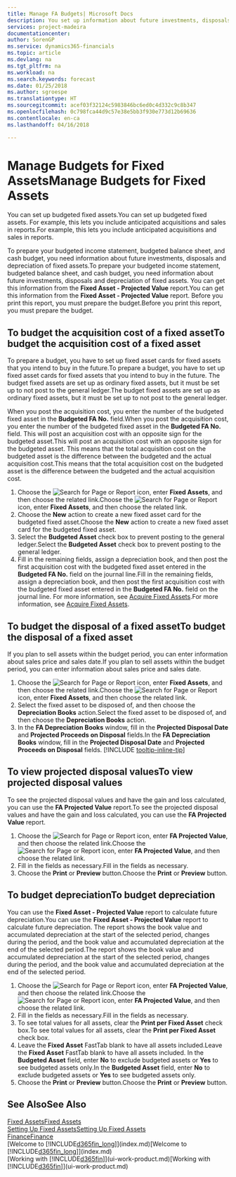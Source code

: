 ```yaml
---
title: Manage FA Budgets| Microsoft Docs
description: You set up information about future investments, disposals, and depreciation of fixed assets to help prepare budgets and forecasts.
services: project-madeira
documentationcenter: 
author: SorenGP
ms.service: dynamics365-financials
ms.topic: article
ms.devlang: na
ms.tgt_pltfrm: na
ms.workload: na
ms.search.keywords: forecast
ms.date: 01/25/2018
ms.author: sgroespe
ms.translationtype: HT
ms.sourcegitcommit: acef03f32124c5983846bc6ed0c4d332c9c8b347
ms.openlocfilehash: 0c798fca44d9c57e38e5bb3f930e773d12b69636
ms.contentlocale: en-ca
ms.lasthandoff: 04/16/2018

---
```

# <a name="manage-budgets-for-fixed-assets"></a><span data-ttu-id="f4829-103">Manage Budgets for Fixed Assets</span><span class="sxs-lookup"><span data-stu-id="f4829-103">Manage Budgets for Fixed Assets</span></span>
<span data-ttu-id="f4829-104">You can set up budgeted fixed assets.</span><span class="sxs-lookup"><span data-stu-id="f4829-104">You can set up budgeted fixed assets.</span></span> <span data-ttu-id="f4829-105">For example, this lets you include anticipated acquisitions and sales in reports.</span><span class="sxs-lookup"><span data-stu-id="f4829-105">For example, this lets you include anticipated acquisitions and sales in reports.</span></span>  

<span data-ttu-id="f4829-106">To prepare your budgeted income statement, budgeted balance sheet, and cash budget, you need information about future investments, disposals and depreciation of fixed assets.</span><span class="sxs-lookup"><span data-stu-id="f4829-106">To prepare your budgeted income statement, budgeted balance sheet, and cash budget, you need information about future investments, disposals and depreciation of fixed assets.</span></span> <span data-ttu-id="f4829-107">You can get this information from the **Fixed Asset - Projected Value** report.</span><span class="sxs-lookup"><span data-stu-id="f4829-107">You can get this information from the **Fixed Asset - Projected Value** report.</span></span> <span data-ttu-id="f4829-108">Before you print this report, you must prepare the budget.</span><span class="sxs-lookup"><span data-stu-id="f4829-108">Before you print this report, you must prepare the budget.</span></span>  

## <a name="to-budget-the-acquisition-cost-of-a-fixed-asset"></a><span data-ttu-id="f4829-109">To budget the acquisition cost of a fixed asset</span><span class="sxs-lookup"><span data-stu-id="f4829-109">To budget the acquisition cost of a fixed asset</span></span>
<span data-ttu-id="f4829-110">To prepare a budget, you have to set up fixed asset cards for fixed assets that you intend to buy in the future.</span><span class="sxs-lookup"><span data-stu-id="f4829-110">To prepare a budget, you have to set up fixed asset cards for fixed assets that you intend to buy in the future.</span></span> <span data-ttu-id="f4829-111">The budget fixed assets are set up as ordinary fixed assets, but it must be set up to not post to the general ledger.</span><span class="sxs-lookup"><span data-stu-id="f4829-111">The budget fixed assets are set up as ordinary fixed assets, but it must be set up to not post to the general ledger.</span></span>

<span data-ttu-id="f4829-112">When you post the acquisition cost, you enter the number of the budgeted fixed asset in the **Budgeted FA No.** field.</span><span class="sxs-lookup"><span data-stu-id="f4829-112">When you post the acquisition cost, you enter the number of the budgeted fixed asset in the **Budgeted FA No.** field.</span></span> <span data-ttu-id="f4829-113">This will post an acquisition cost with an opposite sign for the budgeted asset.</span><span class="sxs-lookup"><span data-stu-id="f4829-113">This will post an acquisition cost with an opposite sign for the budgeted asset.</span></span> <span data-ttu-id="f4829-114">This means that the total acquisition cost on the budgeted asset is the difference between the budgeted and the actual acquisition cost.</span><span class="sxs-lookup"><span data-stu-id="f4829-114">This means that the total acquisition cost on the budgeted asset is the difference between the budgeted and the actual acquisition cost.</span></span>

1. <span data-ttu-id="f4829-115">Choose the ![Search for Page or Report](media/ui-search/search_small.png "Search for Page or Report icon") icon, enter **Fixed Assets**, and then choose the related link.</span><span class="sxs-lookup"><span data-stu-id="f4829-115">Choose the ![Search for Page or Report](media/ui-search/search_small.png "Search for Page or Report icon") icon, enter **Fixed Assets**, and then choose the related link.</span></span>
2. <span data-ttu-id="f4829-116">Choose the **New** action to create a new fixed asset card for the budgeted fixed asset.</span><span class="sxs-lookup"><span data-stu-id="f4829-116">Choose the **New** action to create a new fixed asset card for the budgeted fixed asset.</span></span>
3. <span data-ttu-id="f4829-117">Select the **Budgeted Asset** check box to prevent posting to the general ledger.</span><span class="sxs-lookup"><span data-stu-id="f4829-117">Select the **Budgeted Asset** check box to prevent posting to the general ledger.</span></span>
4. <span data-ttu-id="f4829-118">Fill in the remaining fields, assign a depreciation book, and then post the first acquisition cost with the budgeted fixed asset entered in the **Budgeted FA No.** field on the journal line.</span><span class="sxs-lookup"><span data-stu-id="f4829-118">Fill in the remaining fields, assign a depreciation book, and then post the first acquisition cost with the budgeted fixed asset entered in the **Budgeted FA No.** field on the journal line.</span></span> <span data-ttu-id="f4829-119">For more information, see [Acquire Fixed Assets](fa-how-acquire.md).</span><span class="sxs-lookup"><span data-stu-id="f4829-119">For more information, see [Acquire Fixed Assets](fa-how-acquire.md).</span></span>

## <a name="to-budget-the-disposal-of-a-fixed-asset"></a><span data-ttu-id="f4829-120">To budget the disposal of a fixed asset</span><span class="sxs-lookup"><span data-stu-id="f4829-120">To budget the disposal of a fixed asset</span></span>
<span data-ttu-id="f4829-121">If you plan to sell assets within the budget period, you can enter information about sales price and sales date.</span><span class="sxs-lookup"><span data-stu-id="f4829-121">If you plan to sell assets within the budget period, you can enter information about sales price and sales date.</span></span>

1. <span data-ttu-id="f4829-122">Choose the ![Search for Page or Report](media/ui-search/search_small.png "Search for Page or Report icon") icon, enter **Fixed Assets**, and then choose the related link.</span><span class="sxs-lookup"><span data-stu-id="f4829-122">Choose the ![Search for Page or Report](media/ui-search/search_small.png "Search for Page or Report icon") icon, enter **Fixed Assets**, and then choose the related link.</span></span>
2. <span data-ttu-id="f4829-123">Select the fixed asset to be disposed of, and then choose the **Depreciation Books** action.</span><span class="sxs-lookup"><span data-stu-id="f4829-123">Select the fixed asset to be disposed of, and then choose the **Depreciation Books** action.</span></span>
3. <span data-ttu-id="f4829-124">In the **FA Depreciation Books** window, fill in the **Projected Disposal Date** and **Projected Proceeds on Disposal** fields.</span><span class="sxs-lookup"><span data-stu-id="f4829-124">In the **FA Depreciation Books** window, fill in the **Projected Disposal Date** and **Projected Proceeds on Disposal** fields.</span></span> [!INCLUDE [tooltip-inline-tip](includes/tooltip-inline-tip_md.md)]

## <a name="to-view-projected-disposal-values"></a><span data-ttu-id="f4829-125">To view projected disposal values</span><span class="sxs-lookup"><span data-stu-id="f4829-125">To view projected disposal values</span></span>
<span data-ttu-id="f4829-126">To see the projected disposal values and have the gain and loss calculated, you can use the **FA Projected Value** report.</span><span class="sxs-lookup"><span data-stu-id="f4829-126">To see the projected disposal values and have the gain and loss calculated, you can use the **FA Projected Value** report.</span></span>

1. <span data-ttu-id="f4829-127">Choose the ![Search for Page or Report](media/ui-search/search_small.png "Search for Page or Report icon") icon, enter **FA Projected Value**, and then choose the related link.</span><span class="sxs-lookup"><span data-stu-id="f4829-127">Choose the ![Search for Page or Report](media/ui-search/search_small.png "Search for Page or Report icon") icon, enter **FA Projected Value**, and then choose the related link.</span></span>
2. <span data-ttu-id="f4829-128">Fill in the fields as necessary.</span><span class="sxs-lookup"><span data-stu-id="f4829-128">Fill in the fields as necessary.</span></span>
3. <span data-ttu-id="f4829-129">Choose the **Print** or **Preview** button.</span><span class="sxs-lookup"><span data-stu-id="f4829-129">Choose the **Print** or **Preview** button.</span></span>

## <a name="to-budget-depreciation"></a><span data-ttu-id="f4829-130">To budget depreciation</span><span class="sxs-lookup"><span data-stu-id="f4829-130">To budget depreciation</span></span>
<span data-ttu-id="f4829-131">You can use the **Fixed Asset - Projected Value** report to calculate future depreciation.</span><span class="sxs-lookup"><span data-stu-id="f4829-131">You can use the **Fixed Asset - Projected Value** report to calculate future depreciation.</span></span> <span data-ttu-id="f4829-132">The report shows the book value and accumulated depreciation at the start of the selected period, changes during the period, and the book value and accumulated depreciation at the end of the selected period.</span><span class="sxs-lookup"><span data-stu-id="f4829-132">The report shows the book value and accumulated depreciation at the start of the selected period, changes during the period, and the book value and accumulated depreciation at the end of the selected period.</span></span>

1. <span data-ttu-id="f4829-133">Choose the ![Search for Page or Report](media/ui-search/search_small.png "Search for Page or Report icon") icon, enter **FA Projected Value**, and then choose the related link.</span><span class="sxs-lookup"><span data-stu-id="f4829-133">Choose the ![Search for Page or Report](media/ui-search/search_small.png "Search for Page or Report icon") icon, enter **FA Projected Value**, and then choose the related link.</span></span>
2. <span data-ttu-id="f4829-134">Fill in the fields as necessary.</span><span class="sxs-lookup"><span data-stu-id="f4829-134">Fill in the fields as necessary.</span></span>
3. <span data-ttu-id="f4829-135">To see total values for all assets, clear the **Print per Fixed Asset** check box.</span><span class="sxs-lookup"><span data-stu-id="f4829-135">To see total values for all assets, clear the **Print per Fixed Asset** check box.</span></span>
4. <span data-ttu-id="f4829-136">Leave the **Fixed Asset** FastTab blank to have all assets included.</span><span class="sxs-lookup"><span data-stu-id="f4829-136">Leave the **Fixed Asset** FastTab blank to have all assets included.</span></span> <span data-ttu-id="f4829-137">In the **Budgeted Asset** field, enter **No** to exclude budgeted assets or **Yes** to see budgeted assets only.</span><span class="sxs-lookup"><span data-stu-id="f4829-137">In the **Budgeted Asset** field, enter **No** to exclude budgeted assets or **Yes** to see budgeted assets only.</span></span>
5. <span data-ttu-id="f4829-138">Choose the **Print** or **Preview** button.</span><span class="sxs-lookup"><span data-stu-id="f4829-138">Choose the **Print** or **Preview** button.</span></span>

## <a name="see-also"></a><span data-ttu-id="f4829-139">See Also</span><span class="sxs-lookup"><span data-stu-id="f4829-139">See Also</span></span>
[<span data-ttu-id="f4829-140">Fixed Assets</span><span class="sxs-lookup"><span data-stu-id="f4829-140">Fixed Assets</span></span>](fa-manage.md)  
[<span data-ttu-id="f4829-141">Setting Up Fixed Assets</span><span class="sxs-lookup"><span data-stu-id="f4829-141">Setting Up Fixed Assets</span></span>](fa-setup.md)  
[<span data-ttu-id="f4829-142">Finance</span><span class="sxs-lookup"><span data-stu-id="f4829-142">Finance</span></span>](finance.md)  
<span data-ttu-id="f4829-143">[Welcome to [!INCLUDE[d365fin_long](includes/d365fin_long_md.md)]](index.md)</span><span class="sxs-lookup"><span data-stu-id="f4829-143">[Welcome to [!INCLUDE[d365fin_long](includes/d365fin_long_md.md)]](index.md)</span></span>  
<span data-ttu-id="f4829-144">[Working with [!INCLUDE[d365fin](includes/d365fin_md.md)]](ui-work-product.md)</span><span class="sxs-lookup"><span data-stu-id="f4829-144">[Working with [!INCLUDE[d365fin](includes/d365fin_md.md)]](ui-work-product.md)</span></span>


